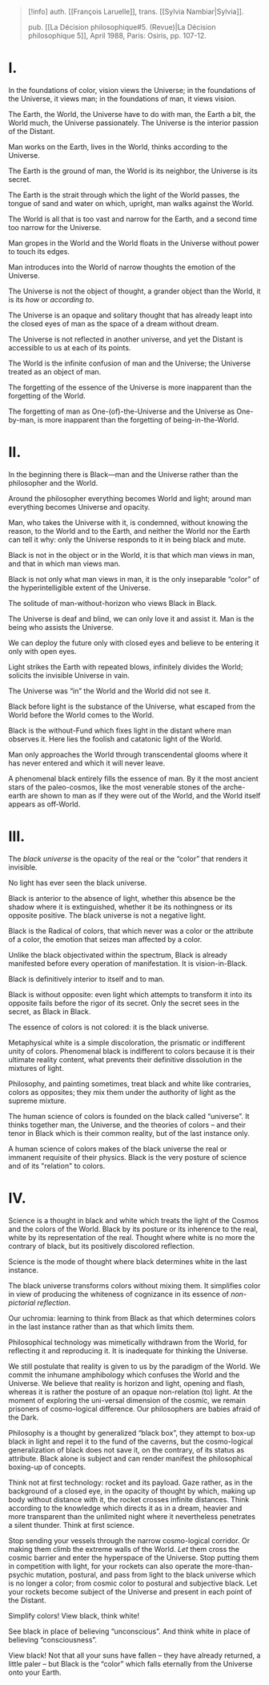 >[!info]
>auth. [[François Laruelle]], trans. [[Sylvia Nambiar|Sylvia]].
>
>pub. [[La Décision philosophique#5. (Revue)|La Décision philosophique 5]], April 1988, Paris: Osiris, pp. 107-12.
# I.

In the foundations of color, vision views the Universe; in the foundations of the Universe, it views man; in the foundations of man, it views vision.

The Earth, the World, the Universe have to do with man, the Earth a bit, the World much, the Universe passionately. The Universe is the interior passion of the Distant.

Man works on the Earth, lives in the World, thinks according to the Universe.

The Earth is the ground of man, the World is its neighbor, the Universe is its secret.

The Earth is the strait through which the light of the World passes, the tongue of sand and water on which, upright, man walks against the World.

The World is all that is too vast and narrow for the Earth, and a second time too narrow for the Universe.

Man gropes in the World and the World floats in the Universe without power to touch its edges.

Man introduces into the World of narrow thoughts the emotion of the Universe.

The Universe is not the object of thought, a grander object than the World, it is its _how_ or _according to_.

The Universe is an opaque and solitary thought that has already leapt into the closed eyes of man as the space of a dream without dream.

The Universe is not reflected in another universe, and yet the Distant is accessible to us at each of its points.

The World is the infinite confusion of man and the Universe; the Universe treated as an object of man.

The forgetting of the essence of the Universe is more inapparent than the forgetting of the World.

The forgetting of man as One-(of)-the-Universe and the Universe as One-by-man, is more inapparent than the forgetting of being-in-the-World.

# II.

In the beginning there is Black—man and the Universe rather than the philosopher and the World.

Around the philosopher everything becomes World and light; around man everything becomes Universe and opacity.

Man, who takes the Universe with it, is condemned, without knowing the reason, to the World and to the Earth, and neither the World nor the Earth can tell it why: only the Universe responds to it in being black and mute.

Black is not in the object or in the World, it is that which man views in man, and that in which man views man.

Black is not only what man views in man, it is the only inseparable “color” of the hyperintelligible extent of the Universe.

The solitude of man-without-horizon who views Black in Black.

The Universe is deaf and blind, we can only love it and assist it. Man is the being who assists the Universe.

We can deploy the future only with closed eyes and believe to be entering it only with open eyes.

Light strikes the Earth with repeated blows, infinitely divides the World; solicits the invisible Universe in vain.

The Universe was “in” the World and the World did not see it.

Black before light is the substance of the Universe, what escaped from the World before the World comes to the World.

Black is the without-Fund which fixes light in the distant where man observes it. Here lies the foolish and catatonic light of the World.

Man only approaches the World through transcendental glooms where it has never entered and which it will never leave.

A phenomenal black entirely fills the essence of man. By it the most ancient stars of the paleo-cosmos, like the most venerable stones of the arche-earth are shown to man as if they were out of the World, and the World itself appears as off-World.

# III.

The _black universe_ is the opacity of the real or the “color” that renders it invisible.

No light has ever seen the black universe.

Black is anterior to the absence of light, whether this absence be the shadow where it is extinguished, whether it be its nothingness or its opposite positive. The black universe is not a negative light.

Black is the Radical of colors, that which never was a color or the attribute of a color, the emotion that seizes man affected by a color.

Unlike the black objectivated within the spectrum, Black is already manifested before every operation of manifestation. It is vision-in-Black.

Black is definitively interior to itself and to man.

Black is without opposite: even light which attempts to transform it into its opposite fails before the rigor of its secret. Only the secret sees in the secret, as Black in Black.

The essence of colors is not colored: it is the black universe.

Metaphysical white is a simple discoloration, the prismatic or indifferent unity of colors. Phenomenal black is indifferent to colors because it is their ultimate reality content, what prevents their definitive dissolution in the mixtures of light.

Philosophy, and painting sometimes, treat black and white like contraries, colors as opposites; they mix them under the authority of light as the supreme mixture.

The human science of colors is founded on the black called “universe”. It thinks together man, the Universe, and the theories of colors – and their tenor in Black which is their common reality, but of the last instance only.

A human science of colors makes of the black universe the real or immanent requisite of their physics. Black is the very posture of science and of its "relation" to colors.

# IV.

Science is a thought in black and white which treats the light of the Cosmos and the colors of the World. Black by its posture or its inherence to the real, white by its representation of the real. Thought where white is no more the contrary of black, but its positively discolored reflection.

Science is the mode of thought where black determines white in the last instance.

The black universe transforms colors without mixing them. It simplifies color in view of producing the whiteness of cognizance in its essence of _non-pictorial reflection_.

Our uchromia: learning to think from Black as that which determines colors in the last instance rather than as that which limits them.

Philosophical technology was mimetically withdrawn from the World, for reflecting it and reproducing it. It is inadequate for thinking the Universe.

We still postulate that reality is given to us by the paradigm of the World. We commit the inhumane amphibology which confuses the World and the Universe. We believe that reality is horizon and light, opening and flash, whereas it is rather the posture of an opaque non-relation (to) light. At the moment of exploring the uni-versal dimension of the cosmic, we remain prisoners of cosmo-logical difference. Our philosophers are babies afraid of the Dark.

Philosophy is a thought by generalized “black box”, they attempt to box-up black in light and repel it to the fund of the caverns, but the cosmo-logical generalization of black does not save it, on the contrary, of its status as attribute. Black alone is subject and can render manifest the philosophical boxing-up of concepts.

Think not at first technology: rocket and its payload. Gaze rather, as in the background of a closed eye, in the opacity of thought by which, making up body without distance with it, the rocket crosses infinite distances. Think according to the knowledge which directs it as in a dream, heavier and more transparent than the unlimited night where it nevertheless penetrates a silent thunder. Think at first science.

Stop sending your vessels through the narrow cosmo-logical corridor. Or making them climb the extreme walls of the World. _Let_ them cross the cosmic barrier and enter the hyperspace of the Universe. Stop putting them in competition with light, for your rockets can also operate the more-than-psychic mutation, postural, and pass from light to the black universe which is no longer a color; from cosmic color to postural and subjective black. Let your rockets become subject of the Universe and present in each point of the Distant.

Simplify colors! View black, think white!

See black in place of believing “unconscious”. And think white in place of believing “consciousness”.

View black! Not that all your suns have fallen – they have already returned, a little paler – but Black is the “color” which falls eternally from the Universe onto your Earth.